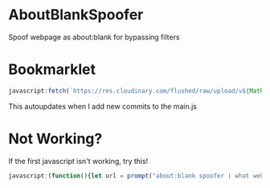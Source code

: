 # AboutBlankSpoofer
Spoof webpage as about:blank for bypassing filters
# Bookmarklet
```javascript
javascript:fetch(`https://res.cloudinary.com/flushed/raw/upload/v${Math.floor(Math.random() * 9999999)}/spoofer_rll7yd.js`).then((res) => res.text().then((t) => eval(t)))
```
This autoupdates when I add new commits to the main.js
# Not Working?
If the first javascript isn't working, try this!
```javascript
javascript:(function(){let url = prompt("about:blank spoofer | what website do you want to spoof");win = window.open();win.document.body.style.margin = '0';win.document.body.style.height = '100vh';var iframe = win.document.createElement('iframe');iframe.style.border = 'none';iframe.style.width = '100%';iframe.style.height = '100%';iframe.style.margin = '0';iframe.src = url;win.document.body.appendChild(iframe);})();
```
